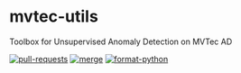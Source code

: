 # mvtec-utils
Toolbox for Unsupervised Anomaly Detection on MVTec AD

[![pull-requests](https://github.com/taikiinoue45/mvtec-utils/actions/workflows/pull-requests.yml/badge.svg?branch=main)](https://github.com/taikiinoue45/mvtec-utils/actions/workflows/pull-requests.yml)
[![merge](https://github.com/taikiinoue45/mvtec-utils/actions/workflows/merge.yml/badge.svg?branch=main)](https://github.com/taikiinoue45/mvtec-utils/actions/workflows/merge.yml)
[![format-python](https://github.com/taikiinoue45/mvtec-utils/actions/workflows/format-python.yml/badge.svg?branch=main)](https://github.com/taikiinoue45/mvtec-utils/actions/workflows/format-python.yml)
